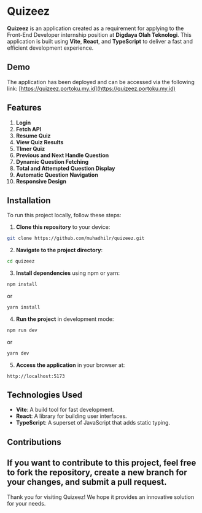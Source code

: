 # Quizeez
**Quizeez** is an application created as a requirement for applying to the Front-End Developer
internship position at **Digdaya Olah Teknologi**.
This application is built using **Vite**, **React**, and **TypeScript** to deliver a fast and efficient
development experience.
## Demo
The application has been deployed and can be accessed via the following link:
[https://quizeez.portoku.my.id](https://quizeez.portoku.my.id)
## Features
1. **Login**
2. **Fetch API**
3. **Resume Quiz**
4. **View Quiz Results**
5. **TImer Quiz**
6. **Previous and Next Handle Question**
7. **Dynamic Question Fetching**
8. **Total and Attempted Question Display**
9. **Automatic Question Navigation**
10. **Responsive Design**
## Installation
To run this project locally, follow these steps:
1. **Clone this repository** to your device:
 ```bash
 git clone https://github.com/muhadhilr/quizeez.git
 ```
2. **Navigate to the project directory**:
 ```bash
 cd quizeez
 ```
3. **Install dependencies** using npm or yarn:
 ```bash
 npm install
 ```
 or
 ```bash
 yarn install
 ```
4. **Run the project** in development mode:
 ```bash
 npm run dev
 ```
 or
 ```bash
 yarn dev
 ```
5. **Access the application** in your browser at:
 ```
 http://localhost:5173
 ```
## Technologies Used
- **Vite**: A build tool for fast development.
- **React**: A library for building user interfaces.
- **TypeScript**: A superset of JavaScript that adds static typing.
## Contributions
If you want to contribute to this project, feel free to fork the repository, create a new branch for your
changes, and submit a pull request.
---
Thank you for visiting Quizeez! We hope it provides an innovative solution for your needs.
